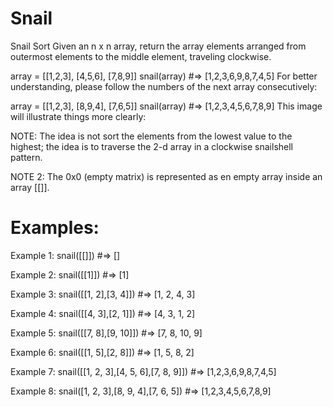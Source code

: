 # Snail

Snail Sort
Given an n x n array, return the array elements arranged from outermost elements to the middle element, traveling clockwise.

array = [[1,2,3],
         [4,5,6],
         [7,8,9]]
snail(array) #=> [1,2,3,6,9,8,7,4,5]
For better understanding, please follow the numbers of the next array consecutively:

array = [[1,2,3],
         [8,9,4],
         [7,6,5]]
snail(array) #=> [1,2,3,4,5,6,7,8,9]
This image will illustrate things more clearly:

NOTE: The idea is not sort the elements from the lowest value to the highest; the idea is to traverse the 2-d array in a clockwise snailshell pattern.

NOTE 2: The 0x0 (empty matrix) is represented as en empty array inside an array [[]].

# Examples:

Example 1:
snail([[]]) #=> []

Example 2:
snail([[1]]) #=> [1]

Example 3:
snail([[1, 2],[3, 4]]) #=> [1, 2, 4, 3]

Example 4:
snail([[4, 3],[2, 1]]) #=> [4, 3, 1, 2]

Example 5:
snail([[7, 8],[9, 10]]) #=> [7, 8, 10, 9]

Example 6:
snail([[1, 5],[2, 8]]) #=> [1, 5, 8, 2]

Example 7:
snail([[1, 2, 3],[4, 5, 6],[7, 8, 9]]) #=> [1,2,3,6,9,8,7,4,5]

Example 8:
snail([1, 2, 3],[8, 9, 4],[7, 6, 5]) #=> [1,2,3,4,5,6,7,8,9]
